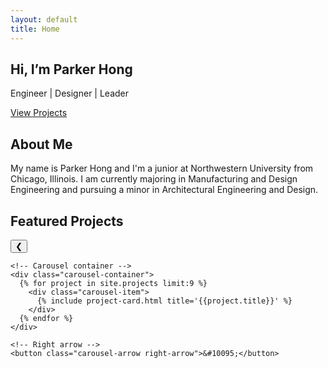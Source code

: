 ```yaml
---
layout: default
title: Home
---
```


<main class="home-page">
  <section class="hero">
    <div class="hero-content">
      <h1>Hi, I’m Parker Hong</h1>
      <p>Engineer | Designer | Leader</p>
      <a href="#projects" class="btn-primary">View Projects</a>
    </div>
  </section>

  <section class="intro">
    <h2>About Me</h2>
    <p>
      My name is Parker Hong and I'm a junior at Northwestern University from Chicago, Illinois. I am currently majoring in Manufacturing and Design Engineering and pursuing a minor in Architectural Engineering and Design.
    </p>
  </section>

  <!-- FEATURED PROJECTS CAROUSEL -->
<section id="projects" class="projects-carousel">
  <h2>Featured Projects</h2>
  <div class="carousel-wrapper">  
    <!-- Left arrow -->
    <button class="carousel-arrow left-arrow">&#10094;</button>

    <!-- Carousel container -->
    <div class="carousel-container">
      {% for project in site.projects limit:9 %}
        <div class="carousel-item">
          {% include project-card.html title='{{project.title}}' %}
        </div>
      {% endfor %}
    </div>

    <!-- Right arrow -->
    <button class="carousel-arrow right-arrow">&#10095;</button>
  </div>
</section>

<!-- Carousel script -->
<script>
  const container = document.querySelector('.carousel-container');
  const leftArrow = document.querySelector('.left-arrow');
  const rightArrow = document.querySelector('.right-arrow');

  const scrollAmount = 300; // adjust to project card width + gap

  leftArrow.addEventListener('click', () => {
    container.scrollBy({ left: -scrollAmount, behavior: 'smooth' });
  });

  rightArrow.addEventListener('click', () => {
    container.scrollBy({ left: scrollAmount, behavior: 'smooth' });
  });
</script>
</main>

